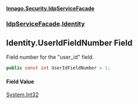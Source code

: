 #### [Innago\.Security\.IdpServiceFacade](../../index.md 'index')
### [IdpServiceFacade](../index.md 'IdpServiceFacade').[Identity](index.md 'IdpServiceFacade\.Identity')

## Identity\.UserIdFieldNumber Field

Field number for the "user\_id" field\.

```csharp
public const int UserIdFieldNumber = 1;
```

#### Field Value
[System\.Int32](https://learn.microsoft.com/en-us/dotnet/api/system.int32 'System\.Int32')